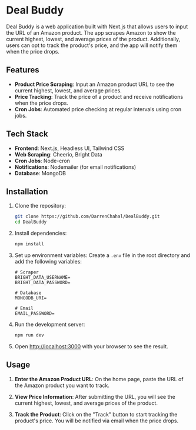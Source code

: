 # Deal Buddy

Deal Buddy is a web application built with Next.js that allows users to input the URL of an Amazon product. The app scrapes Amazon to show the current highest, lowest, and average prices of the product. Additionally, users can opt to track the product's price, and the app will notify them when the price drops.

## Features

- **Product Price Scraping**: Input an Amazon product URL to see the current highest, lowest, and average prices.
- **Price Tracking**: Track the price of a product and receive notifications when the price drops.
- **Cron Jobs**: Automated price checking at regular intervals using cron jobs.

## Tech Stack

- **Frontend**: Next.js, Headless UI, Tailwind CSS
- **Web Scraping**: Cheerio, Bright Data
- **Cron Jobs**: Node-cron
- **Notifications**: Nodemailer (for email notifications)
- **Database**: MongoDB

## Installation

1. Clone the repository:

    ```bash
    git clone https://github.com/DarrenChahal/DealBuddy.git
    cd DealBuddy
    ```

2. Install dependencies:

    ```bash
    npm install
    ```

3. Set up environment variables: Create a `.env` file in the root directory and add the following variables:

    ```plaintext
    # Scraper
    BRIGHT_DATA_USERNAME=
    BRIGHT_DATA_PASSWORD=

    # Database
    MONGODB_URI=

    # Email
    EMAIL_PASSWORD=
    ```

4. Run the development server:

    ```bash
    npm run dev
    ```

5. Open [http://localhost:3000](http://localhost:3000) with your browser to see the result.

## Usage

1. **Enter the Amazon Product URL**: On the home page, paste the URL of the Amazon product you want to track.

2. **View Price Information**: After submitting the URL, you will see the current highest, lowest, and average prices of the product.

3. **Track the Product**: Click on the "Track" button to start tracking the product's price. You will be notified via email when the price drops.
